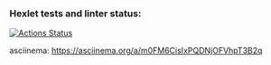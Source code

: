 ### Hexlet tests and linter status:
[![Actions Status](https://github.com/hikarinakano/frontend-project-44/workflows/hexlet-check/badge.svg)](https://github.com/hikarinakano/frontend-project-44/actions)

asciinema: https://asciinema.org/a/m0FM6CisIxPQDNjOFVhpT3B2q